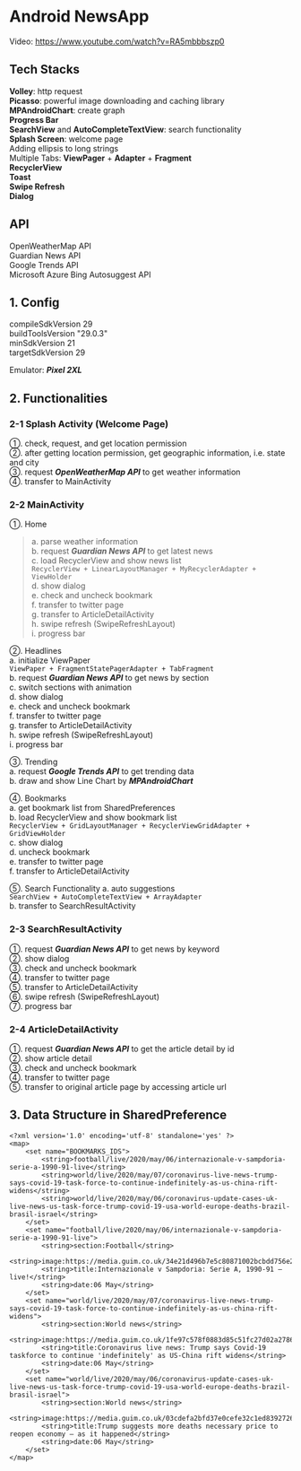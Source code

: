 # Android NewsApp
Video: https://www.youtube.com/watch?v=RA5mbbbszp0

## Tech Stacks
**Volley**: http request  
**Picasso**: powerful image downloading and caching library  
**MPAndroidChart**: create graph  
**Progress Bar**  
**SearchView** and **AutoCompleteTextView**: search functionality  
**Splash Screen**: welcome page  
Adding ellipsis to long strings  
Multiple Tabs: **ViewPager** + **Adapter** + **Fragment**  
**RecyclerView**  
**Toast**  
**Swipe Refresh**  
**Dialog**  

## API
OpenWeatherMap API  
Guardian News API  
Google Trends API  
Microsoft Azure Bing Autosuggest API  

## 1. Config
compileSdkVersion 29  
buildToolsVersion "29.0.3"  
minSdkVersion 21  
targetSdkVersion 29  

Emulator: **_Pixel 2XL_**  

## 2. Functionalities

### 2-1 Splash Activity (Welcome Page)
①. check, request, and get location permission  
②. after getting location permission, get geographic information, i.e. state and city  
③. request **_OpenWeatherMap API_** to get weather information  
④. transfer to MainActivity  

### 2-2 MainActivity
①. Home  
>a. parse weather information  
>b. request **_Guardian News API_** to get latest news  
>c. load RecyclerView and show news list  
    `RecyclerView + LinearLayoutManager + MyRecyclerAdapter + ViewHolder`  
>d. show dialog  
>e. check and uncheck bookmark  
>f. transfer to twitter page  
>g. transfer to ArticleDetailActivity  
>h. swipe refresh (SwipeRefreshLayout)  
>i. progress bar  
    
②. Headlines  
    a. initialize ViewPaper  
    `ViewPaper + FragmentStatePagerAdapter + TabFragment`  
    b. request **_Guardian News API_** to get news by section  
    c. switch sections with animation  
    d. show dialog  
    e. check and uncheck bookmark  
    f. transfer to twitter page  
    g. transfer to ArticleDetailActivity  
    h. swipe refresh (SwipeRefreshLayout)  
    i. progress bar  
    
③. Trending  
    a. request **_Google Trends API_** to get trending data  
    b. draw and show Line Chart by **_MPAndroidChart_**  
    
④. Bookmarks  
    a. get bookmark list from SharedPreferences  
    b. load RecyclerView and show bookmark list  
    `RecyclerView + GridLayoutManager + RecyclerViewGridAdapter + GridViewHolder`  
    c. show dialog  
    d. uncheck bookmark  
    e. transfer to twitter page  
    f. transfer to ArticleDetailActivity  
    
⑤. Search Functionality
    a. auto suggestions  
    `SearchView + AutoCompleteTextView + ArrayAdapter`  
    b. transfer to SearchResultActivity  
    
### 2-3 SearchResultActivity
①. request **_Guardian News API_** to get news by keyword  
②. show dialog  
③. check and uncheck bookmark  
④. transfer to twitter page  
⑤. transfer to ArticleDetailActivity  
⑥. swipe refresh (SwipeRefreshLayout)  
⑦. progress bar  

### 2-4 ArticleDetailActivity
①. request **_Guardian News API_** to get the article detail by id  
②. show article detail  
③. check and uncheck bookmark  
④. transfer to twitter page  
⑤. transfer to original article page by accessing article url  

## 3. Data Structure in SharedPreference
```
<?xml version='1.0' encoding='utf-8' standalone='yes' ?>
<map>
    <set name="BOOKMARKS_IDS">
        <string>football/live/2020/may/06/internazionale-v-sampdoria-serie-a-1990-91-live</string>
        <string>world/live/2020/may/07/coronavirus-live-news-trump-says-covid-19-task-force-to-continue-indefinitely-as-us-china-rift-widens</string>
        <string>world/live/2020/may/06/coronavirus-update-cases-uk-live-news-us-task-force-trump-covid-19-usa-world-europe-deaths-brazil-brasil-israel</string>
    </set>
    <set name="football/live/2020/may/06/internazionale-v-sampdoria-serie-a-1990-91-live">
        <string>section:Football</string>
        <string>image:https://media.guim.co.uk/34e21d496b7e5c80871002bcbdd756e2c0cd69a0/0_185_2477_1486/500.jpg</string>
        <string>title:Internazionale v Sampdoria: Serie A, 1990-91 – live!</string>
        <string>date:06 May</string>
    </set>
    <set name="world/live/2020/may/07/coronavirus-live-news-trump-says-covid-19-task-force-to-continue-indefinitely-as-us-china-rift-widens">
        <string>section:World news</string>
        <string>image:https://media.guim.co.uk/1fe97c578f0883d85c51fc27d02a2786f8bddc91/0_213_6000_3600/500.jpg</string>
        <string>title:Coronavirus live news: Trump says Covid-19 taskforce to continue 'indefinitely' as US-China rift widens</string>
        <string>date:06 May</string>
    </set>
    <set name="world/live/2020/may/06/coronavirus-update-cases-uk-live-news-us-task-force-trump-covid-19-usa-world-europe-deaths-brazil-brasil-israel">
        <string>section:World news</string>
        <string>image:https://media.guim.co.uk/03cdefa2bfd37e0cefe32c1ed8392726d9218286/0_37_6620_3970/500.jpg</string>
        <string>title:Trump suggests more deaths necessary price to reopen economy – as it happened</string>
        <string>date:06 May</string>
    </set>
</map>
```
